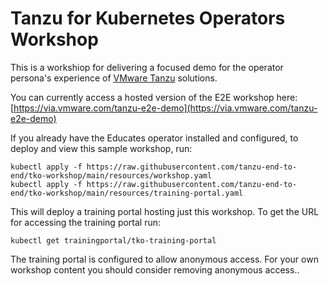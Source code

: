 # Tanzu for Kubernetes Operators Workshop

This is a workshiop for delivering a focused demo for the operator persona's experience of [VMware Tanzu](https://tanzu.vmware.com/) solutions.

You can currently access a hosted version of the E2E workshop here: [https://via.vmware.com/tanzu-e2e-demo](https://via.vmware.com/tanzu-e2e-demo)

If you already have the Educates operator installed and configured, to deploy and view this sample workshop, run:

```
kubectl apply -f https://raw.githubusercontent.com/tanzu-end-to-end/tko-workshop/main/resources/workshop.yaml
kubectl apply -f https://raw.githubusercontent.com/tanzu-end-to-end/tko-workshop/main/resources/training-portal.yaml
```

This will deploy a training portal hosting just this workshop. To get the URL for accessing the training portal run:

```
kubectl get trainingportal/tko-training-portal
```

The training portal is configured to allow anonymous access. For your own workshop content you should consider removing anonymous access..

